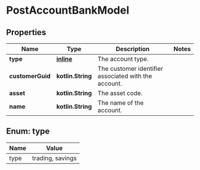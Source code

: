 
# PostAccountBankModel

## Properties
Name | Type | Description | Notes
------------ | ------------- | ------------- | -------------
**type** | [**inline**](#Type) | The account type. | 
**customerGuid** | **kotlin.String** | The customer identifier associated with the account. | 
**asset** | **kotlin.String** | The asset code. | 
**name** | **kotlin.String** | The name of the account. | 


<a name="Type"></a>
## Enum: type
Name | Value
---- | -----
type | trading, savings



